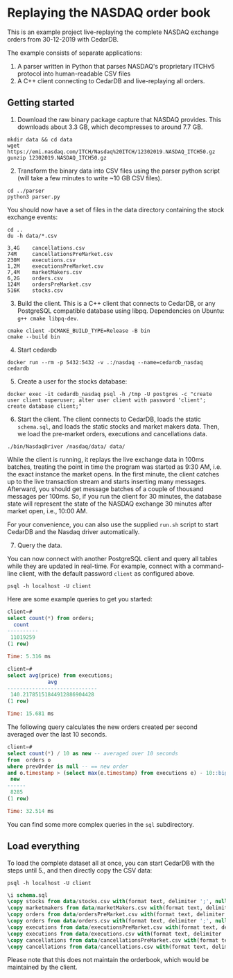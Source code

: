 # Replaying the NASDAQ order book

This is an example project live-replaying the complete NASDAQ exchange orders from 30-12-2019 with CedarDB.

The example consists of separate applications:

1. A parser written in Python that parses NASDAQ's proprietary ITCHv5 protocol into human-readable CSV files
2. A C++ client connecting to CedarDB and live-replaying all orders.


## Getting started

1. Download the raw binary package capture that NASDAQ provides.
This downloads about 3.3 GB, which decompresses to around 7.7 GB.

```shell
mkdir data && cd data
wget https://emi.nasdaq.com/ITCH/Nasdaq%20ITCH/12302019.NASDAQ_ITCH50.gz
gunzip 12302019.NASDAQ_ITCH50.gz
```

2. Transform the binary data into CSV files using the parser python script (will take a few minutes to write ~10 GB CSV files).

```shell
cd ../parser
python3 parser.py 
```

You should now have a set of files in the data directory containing the stock exchange events:

```shell
cd ..
du -h data/*.csv
```

```
3,4G	cancellations.csv
74M	    cancellationsPreMarket.csv
230M	executions.csv
1,2M	executionsPreMarket.csv
7,4M	marketMakers.csv
6,2G	orders.csv
124M	ordersPreMarket.csv
516K	stocks.csv
```

3. Build the client.
This is a C++ client that connects to CedarDB, or any PostgreSQL compatible database using libpq.
Dependencies on Ubuntu: `g++ cmake libpq-dev`.

```shell
cmake client -DCMAKE_BUILD_TYPE=Release -B bin
cmake --build bin
```

4. Start cedardb

```shell
docker run --rm -p 5432:5432 -v .:/nasdaq --name=cedardb_nasdaq cedardb
```

5. Create a user for the stocks database:

```shell
docker exec -it cedardb_nasdaq psql -h /tmp -U postgres -c "create user client superuser; alter user client with password 'client'; create database client;"
```

6. Start the client.
The client connects to CedarDB, loads the static `schema.sql`, and loads the static stocks and market makers data.
Then, we load the pre-market orders, executions and cancellations data.

```shell
./bin/NasdaqDriver /nasdaq/data/ data/
```

While the client is running, it replays the live exchange data in 100ms batches, treating the point in time the program was started as 9:30 AM, i.e. the exact instance the market opens.
In the first minute, the client catches up to the live transaction stream and starts inserting many messages.
Afterward, you should get message batches of a couple of thousand messages per 100ms.
So, if you run the client for 30 minutes, the database state will represent the state of the NASDAQ exchange 30 minutes after market open, i.e., 10:00 AM.

For your convenience, you can also use the supplied `run.sh` script to start CedarDB and the Nasdaq driver automatically.

7. Query the data.

You can now connect with another PostgreSQL client and query all tables while they are updated in real-time.
For example, connect with a command-line client, with the default password `client` as configured above.
```shell
psql -h localhost -U client
```

Here are some example queries to get you started:

```sql
client=#
select count(*) from orders;
  count   
----------
 11019259
(1 row)

Time: 5.316 ms
```

```sql
client=#
select avg(price) from executions;
             avg             
-----------------------------
 140.21785151844912886904428
(1 row)

Time: 15.681 ms
```

The following query calculates the new orders created per second averaged over the last 10 seconds.

```sql
client=#
select count(*) / 10 as new -- averaged over 10 seconds
from  orders o
where prevOrder is null -- == new order
and o.timestamp > (select max(e.timestamp) from executions e) - 10::bigint * 1000 * 1000 * 1000; -- averaged over 10 seconds
 new  
------
 8285
(1 row)

Time: 32.514 ms
```

You can find some more complex queries in the `sql` subdirectory.

## Load everything

To load the complete dataset all at once, you can start CedarDB with the steps until 5., and then directly copy the CSV data:

```shell
psql -h localhost -U client
```

```sql
\i schema.sql
\copy stocks from data/stocks.csv with(format text, delimiter ';', null '', header true)
\copy marketmakers from data/marketMakers.csv with(format text, delimiter ';', null '', header true)
\copy orders from data/ordersPreMarket.csv with(format text, delimiter ';', null '', header true)
\copy orders from data/orders.csv with(format text, delimiter ';', null '', header true)
\copy executions from data/executionsPreMarket.csv with(format text, delimiter ';', null '', header true)
\copy executions from data/executions.csv with(format text, delimiter ';', null '', header true)
\copy cancellations from data/cancellationsPreMarket.csv with(format text, delimiter ';', null '', header true)
\copy cancellations from data/cancellations.csv with(format text, delimiter ';', null '', header true)
```

Please note that this does not maintain the orderbook, which would be maintained by the client.

